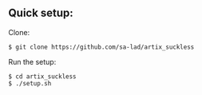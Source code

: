 ## Quick setup:

Clone:

```
$ git clone https://github.com/sa-lad/artix_suckless
```

Run the setup:

```
$ cd artix_suckless
$ ./setup.sh
```
